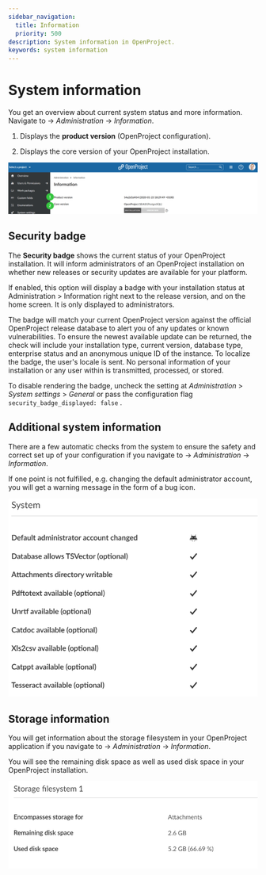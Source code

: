 ```yaml
---
sidebar_navigation:
  title: Information
  priority: 500
description: System information in OpenProject.
keywords: system information
---
```

# System information

You get an overview about current system status and more information. Navigate to -> *Administration* -> *Information*.

1. Displays the **product version** (OpenProject configuration).

2. Displays the core version of your OpenProject installation.

![Sys-admin-information](Sys-admin-information.png)

## Security badge

The **Security badge** shows the current status of your OpenProject installation. It will inform administrators of an OpenProject installation on whether new releases or security updates are available for your platform.

If enabled, this option will display a badge with your installation status at Administration > Information right next to the release  version, and on the home screen. It is only displayed to administrators.

The badge will match your current OpenProject version against the official OpenProject release database to alert you of any updates or  known vulnerabilities. To ensure the newest available update can be returned, the check will  include your installation type, current version, database type,  enterprise status and an anonymous unique ID of the instance. To localize the badge, the user's locale is sent. No personal  information of your installation or any user within is transmitted,  processed, or stored.

To disable rendering the badge, uncheck the setting at *Administration* > *System settings* > *General* or pass the configuration flag `security_badge_displayed: false` .

## Additional system information

There are a few automatic checks from the system to ensure the safety and correct set up of your configuration if you navigate to -> *Administration* -> *Information*.

If one point is not fulfilled, e.g. changing the default administrator account, you will get a warning message in the form of a bug icon.

![system information](image-20200124104411677.png)

## Storage information

You will get information about the storage filesystem in your OpenProject application if you navigate to -> *Administration* -> *Information*.

You will see the remaining disk space as well as used disk space in your OpenProject installation.

![storage filesystem information](image-20200124104803476.png)
